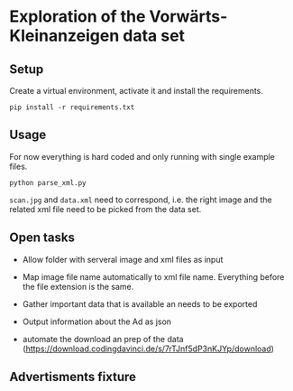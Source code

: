 # Exploration of the Vorwärts-Kleinanzeigen data set

## Setup

Create a virtual environment, activate it and install the requirements.

```shell
pip install -r requirements.txt
```

## Usage

For now everything is hard coded and only running with single example files.

```shell
python parse_xml.py
```

`scan.jpg` and `data.xml` need to correspond, i.e. the right image and the related
xml file need to be picked from the data set.

## Open tasks

* Allow folder with serveral image and xml files as input

* Map image file name automatically to xml file name. Everything before the file extension is the same.

* Gather important data that is available an needs to be exported

* Output information about the Ad as json

* automate the download an prep of the data (https://download.codingdavinci.de/s/7rTJnf5dP3nKJYp/download)

## Advertisments fixture
